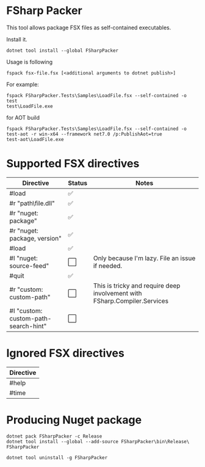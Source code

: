 ﻿FSharp Packer
=============

This tool allows package FSX files as self-contained executables.

Install it.

```shell
dotnet tool install --global FSharpPacker
```

Usage is following

```shell
fspack fsx-file.fsx [<additional arguments to dotnet publish>]
```

For example:
```shell
fspack FSharpPacker.Tests\Samples\LoadFile.fsx --self-contained -o test
test\LoadFile.exe
```

for AOT build
```shell
fspack FSharpPacker.Tests\Samples\LoadFile.fsx --self-contained -o test-aot -r win-x64 --framework net7.0 /p:PublishAot=true
test-aot\LoadFile.exe
```

# Supported FSX directives

| Directive | Status  | Notes |
| --------- | ------- | ----- 
| #load     | :white_check_mark: | |
| #r "path\file.dll"     | :white_check_mark: | |
| #r "nuget: package"     | :white_check_mark: | |
| #r "nuget: package, version"     | :white_check_mark: | |
| #load     | :white_check_mark: | |
| #I "nuget: source-feed"     | :white_large_square: | Only because I'm lazy. File an issue if needed. |
| #quit     | :white_check_mark: | |
| #r "custom: custom-path"     | :white_large_square: | This is tricky and require deep involvement with FSharp.Compiler.Services |
| #I "custom: custom-path-search-hint"     | :white_large_square: | |

# Ignored FSX directives

| Directive | 
| --------- | 
| #help     | 
| #time     | 

# Producing Nuget package

```shell
dotnet pack FSharpPacker -c Release
dotnet tool install --global --add-source FSharpPacker\bin\Release\ FSharpPacker
```

```shell
dotnet tool uninstall -g FSharpPacker
```